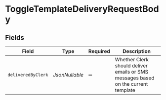 # ToggleTemplateDeliveryRequestBody


## Fields

| Field                                                                             | Type                                                                              | Required                                                                          | Description                                                                       |
| --------------------------------------------------------------------------------- | --------------------------------------------------------------------------------- | --------------------------------------------------------------------------------- | --------------------------------------------------------------------------------- |
| `deliveredByClerk`                                                                | *JsonNullable<Boolean>*                                                           | :heavy_minus_sign:                                                                | Whether Clerk should deliver emails or SMS messages based on the current template |